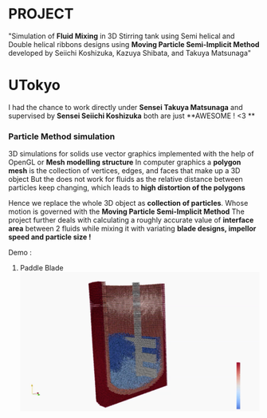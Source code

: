 # PROJECT
 "Simulation of **Fluid Mixing** in 3D Stirring tank using Semi helical and Double helical ribbons designs using **Moving Particle Semi-Implicit Method** developed by Seiichi Koshizuka, Kazuya Shibata, and Takuya Matsunaga" 
 
# UTokyo
I had the chance to work directly under **Sensei Takuya Matsunaga** and supervised by **Sensei Seiichi Koshizuka** both are just **AWESOME ! <3 **

### Particle Method simulation
3D simulations for solids use vector graphics implemented with the help of OpenGL or **Mesh modelling structure**
In computer graphics a **polygon mesh** is the collection of vertices, edges, and faces that make up a 3D object 
But the does not work for fluids as the relative distance between particles keep changing, which leads to **high distortion of the polygons** 

Hence we replace the whole 3D object as **collection of particles**. Whose motion is governed with the **Moving Particle Semi-Implicit Method**
The project further deals with calculating a roughly accurate value of **interface area** between 2 fluids while mixing it with variating **blade designs, impellor speed and particle size !**


Demo : 

1. Paddle Blade
![alt text](https://github.com/seepls/ParticleMethodSimulation/blob/master/Images/PADDLE.png)
